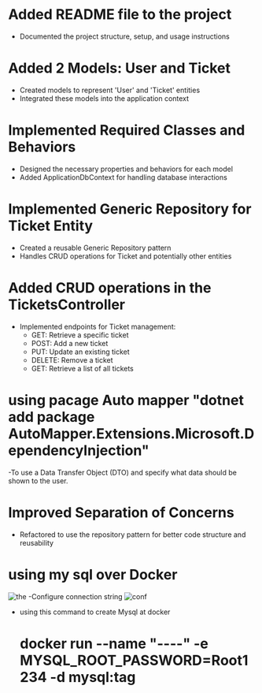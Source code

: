 # Added README file to the project
- Documented the project structure, setup, and usage instructions

# Added 2 Models: User and Ticket
- Created models to represent 'User' and 'Ticket' entities
- Integrated these models into the application context

# Implemented Required Classes and Behaviors
- Designed the necessary properties and behaviors for each model
- Added ApplicationDbContext for handling database interactions

# Implemented Generic Repository for Ticket Entity
- Created a reusable Generic Repository pattern
- Handles CRUD operations for Ticket and potentially other entities

# Added CRUD operations in the TicketsController
- Implemented endpoints for Ticket management:
  - GET: Retrieve a specific ticket
  - POST: Add a new ticket
  - PUT: Update an existing ticket
  - DELETE: Remove a ticket
  - GET: Retrieve a list of all tickets
# using pacage Auto mapper  "dotnet add package AutoMapper.Extensions.Microsoft.DependencyInjection" 
 -To use a Data Transfer Object (DTO) and specify what data should be shown to the user.
# Improved Separation of Concerns
  - Refactored to use the repository pattern for better code structure and reusability


# using my sql over Docker 
![the](https://github.com/user-attachments/assets/7c9b362a-b13b-4c85-aa87-140c1c17be1d) 
-Configure connection string 
![conf](https://github.com/user-attachments/assets/c44624b9-f4a3-4cf0-b3dd-ff861449e209)
- using this command to create Mysql at docker
  # docker run --name "----" -e MYSQL_ROOT_PASSWORD=Root1234 -d mysql:tag
 

